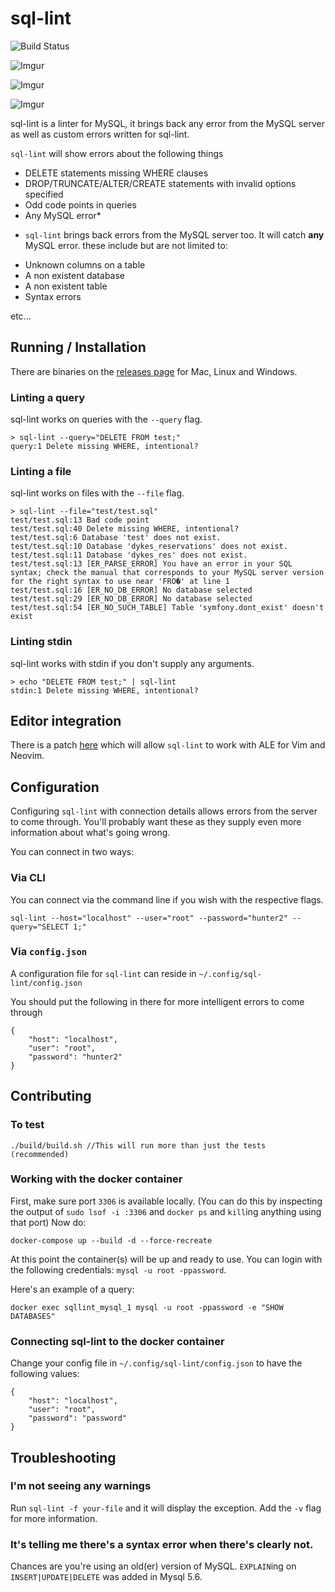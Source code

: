 # sql-lint  

![Build Status](https://travis-ci.org/joereynolds/sql-lint.svg?branch=typescript)

![Imgur](https://i.imgur.com/Le90iGL.png)

![Imgur](https://i.imgur.com/JgAhLFp.png)

![Imgur](https://i.imgur.com/lo7MMoI.png)

sql-lint is a linter for MySQL, it brings back any error from the MySQL server
as well as custom errors written for sql-lint.

`sql-lint` will show errors about the following things

- DELETE statements missing WHERE clauses
- DROP/TRUNCATE/ALTER/CREATE statements with invalid options specified
- Odd code points in queries
- Any MySQL error*

* `sql-lint` brings back errors from the MySQL server too. It will catch **any** MySQL error.
these include but are not limited to:

- Unknown columns on a table 
- A non existent database
- A non existent table
- Syntax errors

etc...

## Running / Installation

There are binaries on the [releases page](https://github.com/joereynolds/sql-lint/releases) for Mac, Linux and Windows.

### Linting a query

sql-lint works on queries with the `--query` flag.

```
> sql-lint --query="DELETE FROM test;"
query:1 Delete missing WHERE, intentional?
```

### Linting a file  

sql-lint works on files with the `--file` flag.

```
> sql-lint --file="test/test.sql" 
test/test.sql:13 Bad code point
test/test.sql:40 Delete missing WHERE, intentional?
test/test.sql:6 Database 'test' does not exist.
test/test.sql:10 Database 'dykes_reservations' does not exist.
test/test.sql:11 Database 'dykes_res' does not exist.
test/test.sql:13 [ER_PARSE_ERROR] You have an error in your SQL syntax; check the manual that corresponds to your MySQL server version for the right syntax to use near 'FRO�' at line 1
test/test.sql:16 [ER_NO_DB_ERROR] No database selected
test/test.sql:29 [ER_NO_DB_ERROR] No database selected
test/test.sql:54 [ER_NO_SUCH_TABLE] Table 'symfony.dont_exist' doesn't exist
```

### Linting stdin

sql-lint works with stdin if you don't supply any arguments.


```
> echo "DELETE FROM test;" | sql-lint
stdin:1 Delete missing WHERE, intentional?
```

## Editor integration   

There is a patch [here](https://github.com/joereynolds/sql-lint/issues/30) which will allow `sql-lint` to work with ALE
for Vim and Neovim.

## Configuration

Configuring `sql-lint` with connection details allows errors from the server to come through.
You'll probably want these as they supply even more information about what's going wrong.

You can connect in two ways:

### Via CLI

You can connect via the command line if you wish with the respective flags.

```
sql-lint --host="localhost" --user="root" --password="hunter2" --query="SELECT 1;"
```

### Via `config.json`

A configuration file for `sql-lint` can reside in `~/.config/sql-lint/config.json`

You should put the following in there for more intelligent errors to come through

```
{
    "host": "localhost",
    "user": "root",
    "password": "hunter2"
}
```

## Contributing

### To test  

```
./build/build.sh //This will run more than just the tests (recommended)
```

### Working with the docker container

First, make sure port `3306` is available locally.
(You can do this by inspecting the output of `sudo lsof -i :3306` and `docker ps` and `kill`ing anything using that port)
Now do:

```
docker-compose up --build -d --force-recreate
```

At this point the container(s) will be up and ready to use.
You can login with the following credentials: `mysql -u root -ppassword`.

Here's an example of a query:

```
docker exec sqllint_mysql_1 mysql -u root -ppassword -e "SHOW DATABASES"
```

### Connecting sql-lint to the docker container

Change your config file in `~/.config/sql-lint/config.json` to have the following values:

```
{
    "host": "localhost",
    "user": "root",
    "password": "password"
}
```

## Troubleshooting

### I'm not seeing any warnings

Run `sql-lint -f your-file` and it will display the exception.
Add the `-v` flag for more information.

### It's telling me there's a syntax error when there's clearly not.

Chances are you're using an old(er) version of MySQL.
`EXPLAIN`ing on `INSERT|UPDATE|DELETE` was added in Mysql 5.6.
